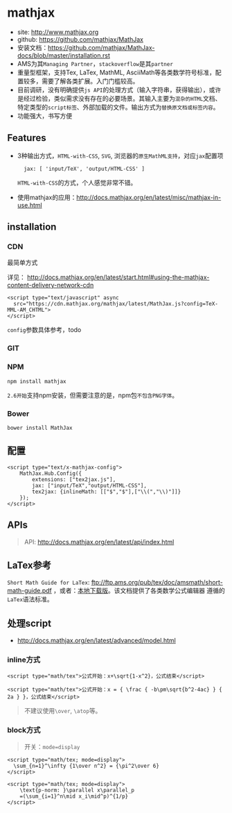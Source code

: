 # mathjax


<script type="text/x-mathjax-config">
    MathJax.Hub.Config({
        extensions: ["tex2jax.js"],
        jax: ["input/TeX","output/HTML-CSS"],
        tex2jax: {inlineMath: [["$","$"],["\\(","\\)"]]}
    });
</script>
<script src="http://258i.com/static/bower_components/MathJax/MathJax.js"></script>


* site: <http://www.mathjax.org>
* github: <https://github.com/mathjax/MathJax>
* 安装文档：<https://github.com/mathjax/MathJax-docs/blob/master/installation.rst>
* AMS为其`Managing Partner`，`stackoverflow`是其`partner`
* 重量型框架，支持Tex, LaTex, MathML, AsciiMath等各类数学符号标准，配置较多，需要了解各类扩展。入门门槛较高。
* 目前调研，没有明确提供`js API`的处理方式（输入字符串，获得输出），或许是经过检验，类似需求没有存在的必要场景。其输入主要为`混杂的HTML`文档、特定类型的`script标签`、外部加载的文件。输出方式为`替换原文档或标签内容`。
* 功能强大，书写方便


## Features

* 3种输出方式，`HTML-with-CSS`, `SVG`, 浏览器的`原生MathML支持`，对应`jax`配置项

        jax: [ 'input/TeX', 'output/HTML-CSS' ]

	`HTML-with-CSS`的方式，个人感觉非常不错。

* 使用mathjax的应用：<http://docs.mathjax.org/en/latest/misc/mathjax-in-use.html>



## installation

### CDN

最简单方式

详见： <http://docs.mathjax.org/en/latest/start.html#using-the-mathjax-content-delivery-network-cdn>

    <script type="text/javascript" async
      src="https://cdn.mathjax.org/mathjax/latest/MathJax.js?config=TeX-MML-AM_CHTML">
    </script>

`config`参数具体参考，todo


### GIT

### NPM

	npm install mathjax

`2.6开始`支持npm安装，但需要注意的是，npm包`不包含PNG字体`。


### Bower

	bower install MathJax



## 配置

    <script type="text/x-mathjax-config">
        MathJax.Hub.Config({
            extensions: ["tex2jax.js"],
            jax: ["input/TeX","output/HTML-CSS"],
            tex2jax: {inlineMath: [["$","$"],["\\(","\\)"]]}
        });
    </script>



## APIs

> API: <http://docs.mathjax.org/en/latest/api/index.html>



## LaTex参考

`Short Math Guide for LaTex`: <ftp://ftp.ams.org/pub/tex/doc/amsmath/short-math-guide.pdf>
，或者：<a href="./pdf/short-math-guide.pdf">本地下载版</a>。该文档提供了各类数学公式编辑器
遵循的`LaTex`语法标准。


## 处理script

* <http://docs.mathjax.org/en/latest/advanced/model.html>

### inline方式
	
    <script type="math/tex">公式开始：x+\sqrt{1-x^2}，公式结束</script>

<script type="math/tex">公式开始：x+\sqrt{1-x^2}，公式结束</script>

	<script type="math/tex">公式开始：x = { \frac { -b\pm\sqrt{b^2-4ac} } { 2a } }，公式结束</script>

<script type="math/tex">公式开始：x = { \frac { -b\pm\sqrt{b^2-4ac} } { 2a } }，公式结束</script>

> 不建议使用`\over`, `\atop`等。




### block方式

> 开关：`mode=display`

    <script type="math/tex; mode=display">
      \sum_{n=1}^\infty {1\over n^2} = {\pi^2\over 6}
    </script>


<script type="math/tex; mode=display">
  \sum_{n=1}^\infty {1\over n^2} = {\pi^2\over 6}
</script>


    <script type="math/tex; mode=display">
        \text{p-norm: }\parallel x\parallel_p
        =(\sum_{i=1}^n\mid x_i\mid^p)^{1/p}
    </script>

<script type="math/tex; mode=display">
    \text{p-norm: }\parallel x\parallel_p
    =(\sum_{i=1}^n\mid x_i\mid^p)^{1/p}
</script>


